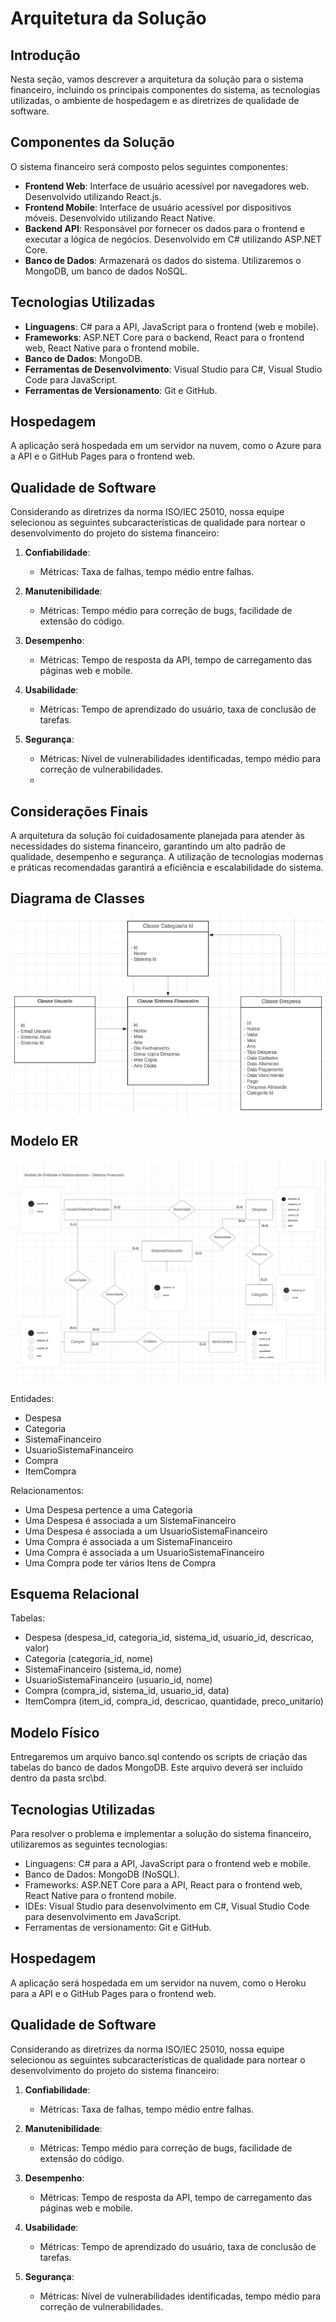 # Arquitetura da Solução

## Introdução

Nesta seção, vamos descrever a arquitetura da solução para o sistema financeiro, incluindo os principais componentes do sistema, as tecnologias utilizadas, o ambiente de hospedagem e as diretrizes de qualidade de software.

## Componentes da Solução

O sistema financeiro será composto pelos seguintes componentes:

- **Frontend Web**: Interface de usuário acessível por navegadores web. Desenvolvido utilizando React.js.
- **Frontend Mobile**: Interface de usuário acessível por dispositivos móveis. Desenvolvido utilizando React Native.
- **Backend API**: Responsável por fornecer os dados para o frontend e executar a lógica de negócios. Desenvolvido em C# utilizando ASP.NET Core.
- **Banco de Dados**: Armazenará os dados do sistema. Utilizaremos o MongoDB, um banco de dados NoSQL.

## Tecnologias Utilizadas

- **Linguagens**: C# para a API, JavaScript para o frontend (web e mobile).
- **Frameworks**: ASP.NET Core para o backend, React para o frontend web, React Native para o frontend mobile.
- **Banco de Dados**: MongoDB.
- **Ferramentas de Desenvolvimento**: Visual Studio para C#, Visual Studio Code para JavaScript.
- **Ferramentas de Versionamento**: Git e GitHub.

## Hospedagem

A aplicação será hospedada em um servidor na nuvem, como o Azure para a API e o GitHub Pages para o frontend web.

## Qualidade de Software

Considerando as diretrizes da norma ISO/IEC 25010, nossa equipe selecionou as seguintes subcaracterísticas de qualidade para nortear o desenvolvimento do projeto do sistema financeiro:

1. **Confiabilidade**:
   - Métricas: Taxa de falhas, tempo médio entre falhas.

2. **Manutenibilidade**:
   - Métricas: Tempo médio para correção de bugs, facilidade de extensão do código.

3. **Desempenho**:
   - Métricas: Tempo de resposta da API, tempo de carregamento das páginas web e mobile.

4. **Usabilidade**:
   - Métricas: Tempo de aprendizado do usuário, taxa de conclusão de tarefas.

5. **Segurança**:
   - Métricas: Nível de vulnerabilidades identificadas, tempo médio para correção de vulnerabilidades.
   - 
## Considerações Finais

A arquitetura da solução foi cuidadosamente planejada para atender às necessidades do sistema financeiro, garantindo um alto padrão de qualidade, desempenho e segurança. A utilização de tecnologias modernas e práticas recomendadas garantirá a eficiência e escalabilidade do sistema.


## Diagrama de Classes

![diagramaClasses](img\diagramaClasses.png)


## Modelo ER

![Modelo ER](img/modeloER.png)

Entidades:
- Despesa
- Categoria
- SistemaFinanceiro
- UsuarioSistemaFinanceiro
- Compra
- ItemCompra

Relacionamentos:
- Uma Despesa pertence a uma Categoria
- Uma Despesa é associada a um SistemaFinanceiro
- Uma Despesa é associada a um UsuarioSistemaFinanceiro
- Uma Compra é associada a um SistemaFinanceiro
- Uma Compra é associada a um UsuarioSistemaFinanceiro
- Uma Compra pode ter vários Itens de Compra


## Esquema Relacional

Tabelas:
- Despesa (despesa_id, categoria_id, sistema_id, usuario_id, descricao, valor)
- Categoria (categoria_id, nome)
- SistemaFinanceiro (sistema_id, nome)
- UsuarioSistemaFinanceiro (usuario_id, nome)
- Compra (compra_id, sistema_id, usuario_id, data)
- ItemCompra (item_id, compra_id, descricao, quantidade, preco_unitario)


## Modelo Físico

Entregaremos um arquivo banco.sql contendo os scripts de criação das tabelas do banco de dados MongoDB. Este arquivo deverá ser incluído dentro da pasta src\bd.

## Tecnologias Utilizadas

Para resolver o problema e implementar a solução do sistema financeiro, utilizaremos as seguintes tecnologias:

- Linguagens: C# para a API, JavaScript para o frontend web e mobile.
- Banco de Dados: MongoDB (NoSQL).
- Frameworks: ASP.NET Core para a API, React para o frontend web, React Native para o frontend mobile.
- IDEs: Visual Studio para desenvolvimento em C#, Visual Studio Code para desenvolvimento em JavaScript.
- Ferramentas de versionamento: Git e GitHub.

## Hospedagem

A aplicação será hospedada em um servidor na nuvem, como o Heroku para a API e o GitHub Pages para o frontend web.

## Qualidade de Software

Considerando as diretrizes da norma ISO/IEC 25010, nossa equipe selecionou as seguintes subcaracterísticas de qualidade para nortear o desenvolvimento do projeto do sistema financeiro:

1. **Confiabilidade**:
   - Métricas: Taxa de falhas, tempo médio entre falhas.

2. **Manutenibilidade**:
   - Métricas: Tempo médio para correção de bugs, facilidade de extensão do código.

3. **Desempenho**:
   - Métricas: Tempo de resposta da API, tempo de carregamento das páginas web e mobile.

4. **Usabilidade**:
   - Métricas: Tempo de aprendizado do usuário, taxa de conclusão de tarefas.

5. **Segurança**:
   - Métricas: Nível de vulnerabilidades identificadas, tempo médio para correção de vulnerabilidades.

